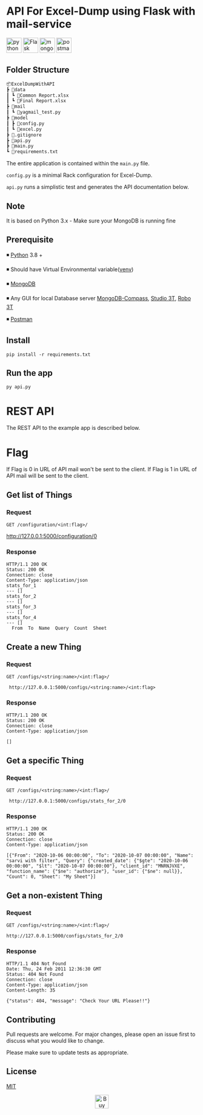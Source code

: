 # API For Excel-Dump using Flask with mail-service
<p>  
<img src="https://devicons.github.io/devicon/devicon.git/icons/python/python-original.svg" alt="python" width="40" height="40"/>
<img src="https://www.kindpng.com/picc/m/188-1882559_python-flask-hd-png-download.png" alt="Flask" width="40" height="40"/>
<img src="https://devicons.github.io/devicon/devicon.git/icons/mongodb/mongodb-original.svg" alt="mongodb" width="40" height="40"/>
<img src="https://img.icons8.com/dusk/64/000000/postman-api.png" alt="postman" width="40" height="40"/>
</p> 

## Folder Structure
```bash
📦ExcelDumpWithAPI
┣ 📂data
┃ ┗ 📜Common Report.xlsx
┃ ┗ 📜Final Report.xlsx
┣ 📂mail
┃ ┗ 📜yagmail_test.py
┣ 📂model
┃ ┣ 📜config.py
┃ ┗ 📜excel.py
┣ 📜.gitignore
┣ 📜api.py
┣ 📜main.py
┗ 📜requirements.txt
```

The entire application is contained within the `main.py` file.

`config.py` is a minimal Rack configuration for Excel-Dump.

`api.py` runs a simplistic test and generates the API
documentation below.

## Note
 It is based on Python 3.x - Make sure your MongoDB is running fine

## Prerequisite
◾ [Python](https://www.python.org/downloads/) 3.8 +

◾ Should have Virtual Environmental variable([venv](https://www.geeksforgeeks.org/create-virtual-environment-using-venv-python/))

◾ [MongoDB](https://www.mongodb.com/try/download)

◾ Any GUI for local Database server [MongoDB-Compass](https://www.mongodb.com/products/compass), [Studio 3T](https://studio3t.com/download/), [Robo 3T](https://robomongo.org/download)

◾ [Postman](https://www.postman.com/)


## Install

    pip install -r requirements.txt

## Run the app

    py api.py

# REST API

The REST API to the example app is described below.

# Flag

If Flag is 0 in URL of API mail won't be sent to the client.
If Flag is 1 in URL of API mail will be sent to the client.

## Get list of Things

### Request

`GET /configuration/<int:flag>/`

   http://127.0.0.1:5000/configuration/0

### Response

    HTTP/1.1 200 OK
    Status: 200 OK
    Connection: close
    Content-Type: application/json
    stats_for_1
    --- []
    stats_for_2
    --- []
    stats_for_3
    --- []
    stats_for_4
    --- []
      From  To  Name  Query  Count  Sheet
      
## Create a new Thing

### Request

`GET /configs/<string:name>/<int:flag>/`

     http://127.0.0.1:5000/configs/<string:name>/<int:flag>

### Response

    HTTP/1.1 200 OK
    Status: 200 OK
    Connection: close
    Content-Type: application/json
    
    [] 
## Get a specific Thing

### Request

`GET /configs/<string:name>/<int:flag>/`

     http://127.0.0.1:5000/configs/stats_for_2/0

### Response

    HTTP/1.1 200 OK
    Status: 200 OK
    Connection: close
    Content-Type: application/json

    [{"From": "2020-10-06 00:00:00", "To": "2020-10-07 00:00:00", "Name": "sarvi with filter", "Query": {"created_date": {"$gte": "2020-10-06 00:00:00", "$lt": "2020-10-07 00:00:00"}, "client_id": "MNRNJVXE", "function_name": {"$ne": "authorize"}, "user_id": {"$ne": null}}, "Count": 0, "Sheet": "My Sheet"}]

## Get a non-existent Thing

### Request

`GET /configs/<string:name>/<int:flag>/`

    http://127.0.0.1:5000/configs/stats_for_2/0

### Response

    HTTP/1.1 404 Not Found
    Date: Thu, 24 Feb 2011 12:36:30 GMT
    Status: 404 Not Found
    Connection: close
    Content-Type: application/json
    Content-Length: 35
    
    {"status": 404, "message": "Check Your URL Please!!"}


## Contributing
Pull requests are welcome. For major changes, please open an issue first to discuss what you would like to change.

Please make sure to update tests as appropriate.

## License
[MIT](https://choosealicense.com/licenses/mit/)

<p align="center">
<a href='https://ko-fi.com/C0C12CBIQ' target='_blank'><img height='36' style='border:0px;height:36px;' src='https://cdn.ko-fi.com/cdn/kofi3.png?v=5' border='5' alt='Buy Me a Coffee at ko-fi.com' /></a>
</p>
